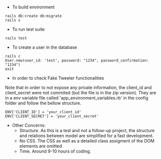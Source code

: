 * To build environment 

```
rails db:create db:migrate
rails s
```

* To run test suite

```
rails test
```

* To create a user in the database

```
rails c
User.new(user_id: 'test', password: "1234", password_confirmation: "1234")
exit
```

* In order to check Fake Tweeter functionalities

Note that in order to not expose any private information, the client_id and client_secret were not commited (but the file is in the zip version). 
They are in a env variable file called 'app_environment_variables.rb' in the config folder and follow the bellow structure.

```
ENV['CLIENT_ID'] = 'your_client_id'
ENV['CLIENT_SECRET'] = 'your_client_secret'
```

* Other Concerns:
    - Structure. As this is a test and not a follow-up project, the structure and relations between model are simplified for a fast development.
    - No CSS. The CSS as well as a detailed class assigment of the DOM elements are omitted
    - Time. Around 9-10 hours of coding. 
